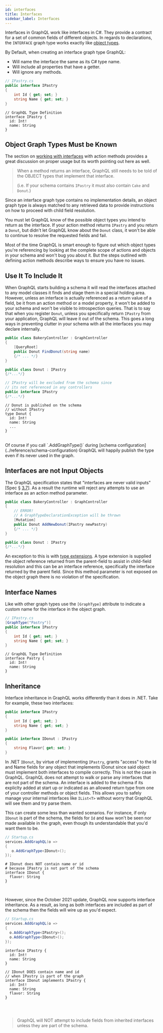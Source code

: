 ```yaml
---
id: interfaces
title: Interfaces
sidebar_label: Interfaces
---
```


Interfaces in GraphQL work like interfaces in C#. They provide a contract for a set of common fields of different objects. In regards to declarations, the `INTERFACE` graph type works exactly like [object types](./objects).

By Default, when creating an interface graph type GraphQL:

-   Will name the interface the same as its C# type name.
-   Will include all properties that have a getter.
-   Will ignore any methods.

<div class="sideBySideCode hljs">
<div>

```csharp
// IPastry.cs
public interface IPastry
{
    int Id { get; set; }
    string Name { get; set; }
}
```

</div>
<div>

```
// GraphQL Type Definition
interface IPastry {
  id: Int!
  name: String
}
```

</div>
</div>

## Object Graph Types Must be Known

The section on [working with interfaces](../controllers/actions#working-with-interfaces) with action methods provides a great discussion on proper usage but its worth pointing out here as well.

> When a method returns an interface, GraphQL still needs to be told of the OBJECT types that implement that interface.
>
> (i.e. If your schema contains `IPastry` it must also contain `Cake` and `Donut`.)

Since an interface graph type contains no implementation details, an object graph type is always matched to any retrieved data to provide instructions on how to proceed with child field resolution.

You must let GraphQL know of the possible object types you intend to return as the interface. If your action method returns `IPastry` and you return a `Donut`, but didn't let GraphQL know about the `Donut` class, it won't be able to continue to resolve the requested fields and fail.

Most of the time GraphQL is smart enough to figure out which object types you're referencing by looking at the complete scope of actions and objects in your schema and won't bug you about it. But the steps outlined with defining action methods describe ways to ensure you have no issues.

## Use It To Include It

When GraphQL starts building a schema it will read the interfaces attached to any model classes it finds and stage them in a special holding area. However, unless an interface is actually referenced as a return value of a field, be it from an action method or a model property, it won't be added to your schema and won't be visible to introspection queries. That is to say that when you register `Donut`, unless you specifically return `IPastry` from your application, GraphQL will leave it out of the schema. This goes a long ways in preventing clutter in your schema with all the interfaces you may declare internally.

<div class="sideBySideCode hljs">
<div>

```csharp
public class BakeryController : GraphController
{
    [QueryRoot]
    public Donut FindDonut(string name)
    {/* ... */}
}

public class Donut : IPastry
{/*...*/}

// IPastry will be excluded from the schema since
// its not referenced in any controllers
public interface IPastry
{/*...*/}
```

</div>
<div>

```
// Donut is published on the schema
// without IPastry
type Donut {
  id: Int!
  name: String
  ...
}
```

</div>
</div>

<br/>
Of course if you call `.AddGraphType<IPastry>()` during [schema configuration](../reference/schema-configuration) GraphQL will happily publish the type even if its never used in the graph.

## Interfaces are not Input Objects

The GraphQL specification states that "interfaces are never valid inputs" [Spec § [3.7](https://graphql.github.io/graphql-spec/October2021/#sec-Interfaces)]. As a result the runtime will reject any attempts to use an interface as an action method parameter.

```csharp
public class BakeryController : GraphController
{
    // ERROR!
    // A GraphTypeDeclarationException will be thrown
    [Mutation]
    public Donut AddNewDonut(IPastry newPastry)
    {/* ... */}
}

public class Donut : IPastry
{/*...*/}
```

An exception to this is with [type extensions](../controllers/type-extensions). A type extension is supplied the object reference returned from the parent-field to assist in child-field resolution and this can be an interface reference, specifically the interface returned by the parent field. Since this method parameter is not exposed on the object graph there is no violation of the specification.

## Interface Names

Like with other graph types use the `[GraphType]` attribute to indicate a custom name for the interface in the object graph.

<div class="sideBySideCode hljs">
<div>

```csharp
// IPastry.cs
[GraphType("Pastry")]
public interface IPastry
{
    int Id { get; set; }
    string Name { get; set; }
}
```

</div>
<div>

```
// GraphQL Type Definition
interface Pastry {
  id: Int!
  name: String
}
```

</div>
</div>


## Inheritance

Interface inheritance in GraphQL works differently than it does in .NET.  Take for example, these two interfaces:


```csharp
public interface IPastry
{
    int Id { get; set; }
    string Name { get; set; }
}

public interface IDonut : IPastry
{
    string Flavor{ get; set; }
}

```

In .NET `IDonut`, by virtue of implementing `IPastry`, grants "access" to the Id and Name fields for any object that implements IDonut since said object must implement both interfaces to compile correctly. This is not the case in GraphQL. GraphQL does not attempt to walk or parse any interfaces that are not part of the schema. An interface is added to the schema if its expliclty added at start up or indicated as an allowed return type from one of your controller methods or object fields. This allows you to safely manage your internal interfaces like `IList<T>` without worry that GraphQL will see them and try parse them. 

This can create some less than wanted scenarios. For instance, if only `IDonut` is part of the schema, the fields for `Id` and `Name` won't be seen nor made available in the graph, even though its understandable that you'd want them to be.


<div class="sideBySideCode hljs">
<div>

```csharp
// Startup.cs
services.AddGraphQL(o => 
{
   o.AddGraphType<IDonut>();
});
```

</div>
<div>

```
# IDonut does NOT contain name or id
# because IPastry is not part of the schema
interface IDonut {
  flavor: String
}
```
</div>
</div>
<br/>

However, since the October 2021 update, GraphQL now supports interface inheritance. As a result, as long as both interfaces are included as part of the schema then the fields will wire up as you'd expect.

<div class="sideBySideCode hljs">
<div>

```csharp
// Startup.cs
services.AddGraphQL(o => 
{
  o.AddGraphType<IPastry>();
  o.AddGraphType<IDonut>();
});
```

</div>
<div>

```
interface IPastry {  
  id: Int!
  name: String
}

// IDonut DOES contain name and id
// when IPastry is part of the graph
interface IDonut implements IPastry {  
  id: Int!
  name: String
  flavor: String
}


```
</div>
</div>
<br/>

> GraphQL will NOT attempt to include fields from inherited interfaces unless they are part of the schema.



